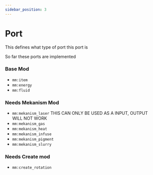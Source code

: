 ```yaml
---
sidebar_position: 3
---
```


# Port

This defines what type of port this port is

So far these ports are implemented

### Base Mod
* `mm:item`
* `mm:energy`
* `mm:fluid`

### Needs Mekanism Mod
* `mm:mekanism_laser`     THIS CAN ONLY BE USED AS A INPUT, OUTPUT WILL NOT WORK
* `mm:mekanism_gas`
* `mm:mekanism_heat`
* `mm:mekanism_infuse`
* `mm:mekanism_pigment`
* `mm:mekanism_slurry`

### Needs Create mod
* `mm:create_rotation`